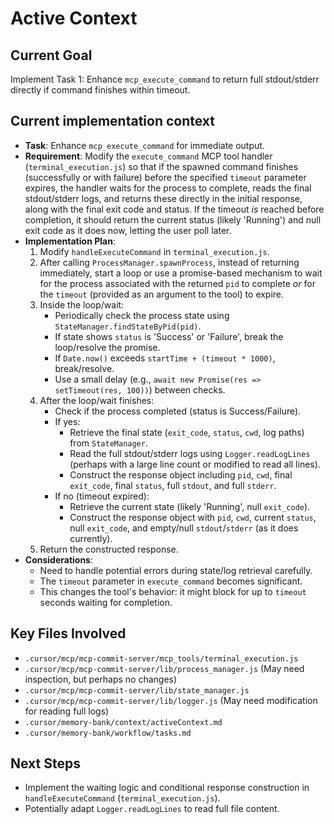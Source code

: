 # Active Context

## Current Goal
Implement Task 1: Enhance `mcp_execute_command` to return full stdout/stderr directly if command finishes within timeout.

## Current implementation context
- **Task**: Enhance `mcp_execute_command` for immediate output.
- **Requirement**: Modify the `execute_command` MCP tool handler (`terminal_execution.js`) so that if the spawned command finishes (successfully or with failure) before the specified `timeout` parameter expires, the handler waits for the process to complete, reads the final stdout/stderr logs, and returns these directly in the initial response, along with the final exit code and status. If the timeout *is* reached before completion, it should return the current status (likely 'Running') and null exit code as it does now, letting the user poll later.
- **Implementation Plan**:
    1.  Modify `handleExecuteCommand` in `terminal_execution.js`.
    2.  After calling `ProcessManager.spawnProcess`, instead of returning immediately, start a loop or use a promise-based mechanism to wait for the process associated with the returned `pid` to complete *or* for the `timeout` (provided as an argument to the tool) to expire.
    3.  Inside the loop/wait:
        - Periodically check the process state using `StateManager.findStateByPid(pid)`.
        - If state shows `status` is 'Success' or 'Failure', break the loop/resolve the promise.
        - If `Date.now()` exceeds `startTime + (timeout * 1000)`, break/resolve.
        - Use a small delay (e.g., `await new Promise(res => setTimeout(res, 100))`) between checks.
    4.  After the loop/wait finishes:
        - Check if the process completed (status is Success/Failure).
        - If yes: 
            - Retrieve the final state (`exit_code`, `status`, `cwd`, log paths) from `StateManager`.
            - Read the full stdout/stderr logs using `Logger.readLogLines` (perhaps with a large line count or modified to read all lines).
            - Construct the response object including `pid`, `cwd`, final `exit_code`, final `status`, full `stdout`, and full `stderr`.
        - If no (timeout expired): 
            - Retrieve the current state (likely 'Running', null `exit_code`).
            - Construct the response object with `pid`, `cwd`, current `status`, null `exit_code`, and empty/null `stdout`/`stderr` (as it does currently).
    5.  Return the constructed response.
- **Considerations**:
    - Need to handle potential errors during state/log retrieval carefully.
    - The `timeout` parameter in `execute_command` becomes significant.
    - This changes the tool's behavior: it might block for up to `timeout` seconds waiting for completion.

## Key Files Involved
- `.cursor/mcp/mcp-commit-server/mcp_tools/terminal_execution.js`
- `.cursor/mcp/mcp-commit-server/lib/process_manager.js` (May need inspection, but perhaps no changes)
- `.cursor/mcp/mcp-commit-server/lib/state_manager.js` 
- `.cursor/mcp/mcp-commit-server/lib/logger.js` (May need modification for reading full logs)
- `.cursor/memory-bank/context/activeContext.md`
- `.cursor/memory-bank/workflow/tasks.md`

## Next Steps
- Implement the waiting logic and conditional response construction in `handleExecuteCommand` (`terminal_execution.js`).
- Potentially adapt `Logger.readLogLines` to read full file content.
